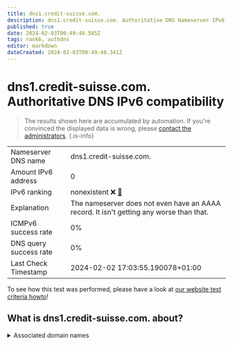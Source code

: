 ```yaml
---
title: dns1.credit-suisse.com.
description: dns1.credit-suisse.com. Authoritative DNS Nameserver IPv6 compatibility
published: true
date: 2024-02-03T00:49:49.585Z
tags: rank6, authdns
editor: markdown
dateCreated: 2024-02-03T00:49:48.341Z
---
```


# dns1.credit-suisse.com. Authoritative DNS IPv6 compatibility

> The results shown here are accumulated by automation. If you're convinced the displayed data is wrong, please [contact the administrators](/howto/chat). 
{.is-info}




|   |   |
| - | - |
| Nameserver DNS name | dns1.credit-suisse.com.
| Amount IPv6 address | 0
| IPv6 ranking | nonexistent :x: [🔗](/howto/ranking) |
| Explanation | The nameserver does not even have an AAAA record. It isn't getting any worse than that. |
| ICMPv6 success rate | 0%|
| DNS query success rate | 0% |
| Last Check Timestamp | 2024-02-02 17:03:55.190078+01:00 |

To see how this test was performed, please have a look at [our website test criteria howto](/howto/testcriteria/authdns)!


## What is dns1.credit-suisse.com. about?






<details>
<summary>Associated domain names</summary>

www.credit-suisse.com

</details>
